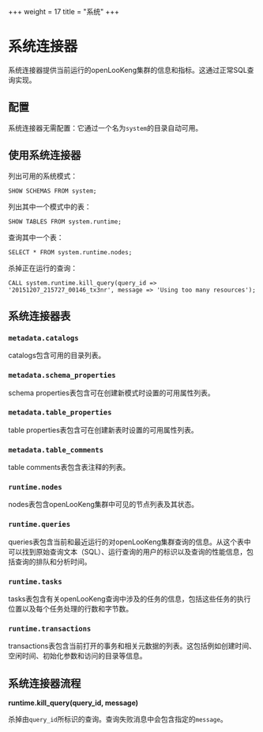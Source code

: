 +++
weight = 17
title = "系统"
+++

# 系统连接器

系统连接器提供当前运行的openLooKeng集群的信息和指标。这通过正常SQL查询实现。

## 配置

系统连接器无需配置：它通过一个名为`system`的目录自动可用。

## 使用系统连接器

列出可用的系统模式：

    SHOW SCHEMAS FROM system;

列出其中一个模式中的表：

    SHOW TABLES FROM system.runtime;

查询其中一个表：

    SELECT * FROM system.runtime.nodes;

杀掉正在运行的查询：

    CALL system.runtime.kill_query(query_id => '20151207_215727_00146_tx3nr', message => 'Using too many resources');

## 系统连接器表

### `metadata.catalogs`

catalogs包含可用的目录列表。

### `metadata.schema_properties`

schema properties表包含可在创建新模式时设置的可用属性列表。

### `metadata.table_properties`

table properties表包含可在创建新表时设置的可用属性列表。

### `metadata.table_comments`

table comments表包含表注释的列表。

### `runtime.nodes`

nodes表包含openLooKeng集群中可见的节点列表及其状态。

### `runtime.queries`

queries表包含当前和最近运行的对openLooKeng集群查询的信息。从这个表中可以找到原始查询文本（SQL）、运行查询的用户的标识以及查询的性能信息，包括查询的排队和分析时间。

### `runtime.tasks`

tasks表包含有关openLooKeng查询中涉及的任务的信息，包括这些任务的执行位置以及每个任务处理的行数和字节数。

### `runtime.transactions`

transactions表包含当前打开的事务和相关元数据的列表。这包括例如创建时间、空闲时间、初始化参数和访问的目录等信息。

## 系统连接器流程

**runtime.kill\_query(query\_id, message)**

杀掉由`query_id`所标识的查询。查询失败消息中会包含指定的`message`。